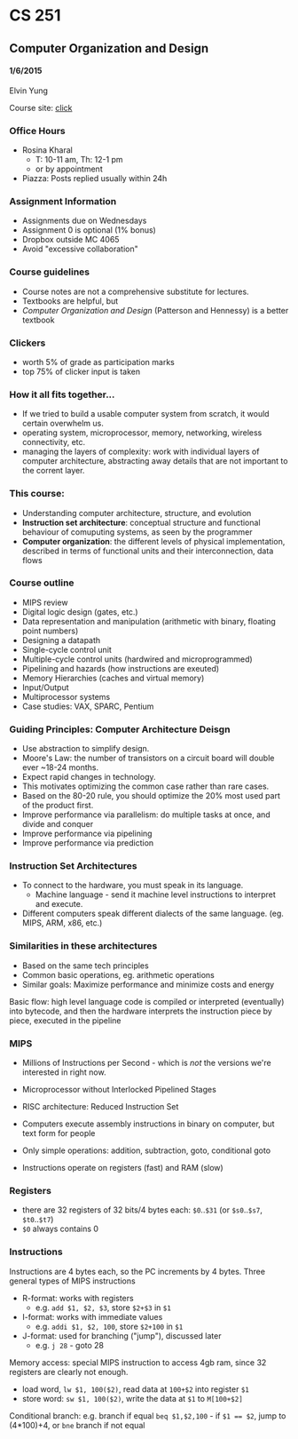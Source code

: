# CS 251
## Computer Organization and Design
#### 1/6/2015
Elvin Yung

Course site: [click](https://www.student.cs.uwaterloo.ca/~cs251/W15/)

### Office Hours
* Rosina Kharal
	* T: 10-11 am, Th: 12-1 pm
	* or by appointment
* Piazza: Posts replied usually within 24h

### Assignment Information
* Assignments due on Wednesdays
* Assignment 0 is optional (1% bonus)
* Dropbox outside MC 4065
* Avoid "excessive collaboration"

### Course guidelines
* Course notes are not a comprehensive substitute for lectures.
* Textbooks are helpful, but 
* *Computer Organization and Design* (Patterson and Hennessy) is a better textbook

### Clickers
* worth 5% of grade as participation marks
* top 75% of clicker input is taken

### How it all fits together...
* If we tried to build a usable computer system from scratch, it would certain overwhelm us.
* operating system, microprocessor, memory, networking, wireless connectivity, etc.
* managing the layers of complexity: work with individual layers of computer architecture, abstracting away details that are not important to the corrent layer.

### This course:
* Understanding computer architecture, structure, and evolution
* **Instruction set architecture**: conceptual structure and functional behaviour of comuputing systems, as seen by the programmer
* **Computer organization**: the different levels of physical implementation, described in terms of functional units and their interconnection, data flows

### Course outline
* MIPS review
* Digital logic design (gates, etc.)
* Data representation and manipulation (arithmetic with binary, floating point numbers)
* Designing a datapath
* Single-cycle control unit
* Multiple-cycle control units (hardwired and microprogrammed)
* Pipelining and hazards (how instructions are exeuted)
* Memory Hierarchies (caches and virtual memory)
* Input/Output
* Multiprocessor systems
* Case studies: VAX, SPARC, Pentium

### Guiding Principles: Computer Architecture Deisgn
* Use abstraction to simplify design.
* Moore's Law: the number of transistors on a circuit board will double ever ~18-24 months. 
* Expect rapid changes in technology.
* This motivates optimizing the common case rather than rare cases.
* Based on the 80-20 rule, you should optimize the 20% most used part of the product first.
* Improve performance via parallelism: do multiple tasks at once, and divide and conquer
* Improve performance via pipelining
* Improve performance via prediction

### Instruction Set Architectures
* To connect to the hardware, you must speak in its language.
	* Machine language - send it machine level instructions to interpret and execute.
* Different computers speak different dialects of the same language. (eg. MIPS, ARM, x86, etc.)

### Similarities in these architectures
* Based on the same tech principles
* Common basic operations, eg. arithmetic operations
* Similar goals: Maximize performance and minimize costs and energy

Basic flow: high level language code is compiled or interpreted (eventually) into bytecode, and then the hardware interprets the instruction piece by piece, executed in the pipeline

### MIPS
* Millions of Instructions per Second - which is *not* the versions we're interested in right now.
* Microprocessor without Interlocked Pipelined Stages
* RISC architecture: Reduced Instruction Set

* Computers execute assembly instructions in binary on computer, but text form for people
* Only simple operations: addition, subtraction, goto, conditional goto
* Instructions operate on registers (fast) and RAM (slow)

### Registers
* there are 32 registers of 32 bits/4 bytes each: `$0`..`$31` (or `$s0`..`$s7`, `$t0`..`$t7`)
* `$0` always contains 0

### Instructions
Instructions are 4 bytes each, so the PC increments by 4 bytes.
Three general types of MIPS instructions
* R-format: works with registers
	* e.g. `add $1, $2, $3`, store `$2+$3` in `$1`
* I-format: works with immediate values
	* e.g. `addi $1, $2, 100`, store `$2+100` in `$1`
* J-format: used for branching ("jump"), discussed later
	* e.g. `j 28` - goto 28

Memory access: special MIPS instruction to access 4gb ram, since 32 registers are clearly not enough.
* load word, `lw $1, 100($2)`, read data at `100+$2` into register `$1`
* store word: `sw $1, 100($2)`, write the data at `$1` to `M[100+$2]`

Conditional branch: e.g. branch if equal `beq $1,$2,100` - if `$1 == $2`, jump to (4*100)+4, or `bne` branch if not equal

